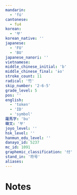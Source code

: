 ```yaml
---
mandarin:
  - 'fú'
cantonese:
  - fu4
korean:
  - '부'
korean_native: ''
japanese:
  - 'FU'
  - 'BU'
japanese_nanori: ''
vietnamese:
middle_chinese_initial: 'b'
middle_chinese_final: 'ɨo'
stroke_count: 11
radical: '竹'
skip_number: '2-6-5'
grade_level: 5
pos: ''
english:
  - 'token'
  - 'ID'
  - 'symbol'
羅馬字: 'bu'
韓文: '부'
joyo_level: ''
hsk_level: ''
hanmun_edu_level: ''
danayo_id: 5237
mc_id: 1091
graphemic_classification: '付'
stand_in: '符号'
aliases:
---
```


# Notes
